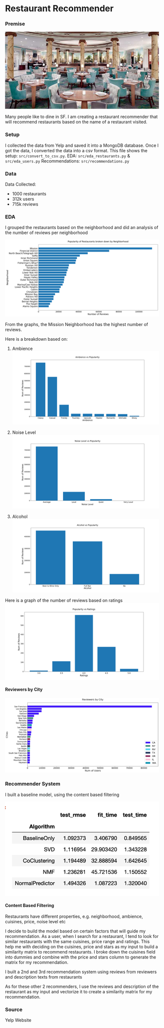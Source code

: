 # Restaurant Recommender

### Premise

![](images/restaurant.jpg)

Many people like to dine in SF. I am creating a restaurant recommender that will recommend restaurants based on the name of a restaurant visited.

### Setup
I collected the data from Yelp and saved it into a MongoDB database. Once I got the data, I converted the data into a csv format. This file shows the setup: `src/convert_to_csv.py`. 
EDA: `src/eda_restaurants.py` & `src/eda_users.py`
Recommendations: `src/recommendations.py`

### Data
Data Collected:
- 1000 restaurants
- 312k users
- 715k reviews

### EDA
I grouped the restaurants based on the neighborhood and did an analysis of the number of reviews per neighborhood

![](images/popularity_neighborhood.png)

From the graphs, the Mission Neighborhood has the highest number of reviews.

Here is a breakdown based on:

1. Ambience
![](images/ambience_popularity.png)

2. Noise Level
![](images/noise_popularity.png)

3. Alcohol
![](images/alcohol_popularity.png)

Here is a graph of the number of reviews based on ratings
![](images/restaurants_ratings.png)


#### Reviewers by City
![](images/city_reviewers.png)

### Recommender System
I built a baseline model, using the content based filtering

![](images/rmse.png)

#### Content Based Filtering
Restaurants have different properties, e.g. neighborhood, ambience, cuisines, price, noise level etc

I decide to build the model based on certain factors that will guide my recommendation. As a user, when I search for a restaurant, I tend to look for similar restaurants with the same cuisines, price range and ratings. This help me with deciding on the cuisines, price and stars as my input to build a similarity matrix to recommend restaurants. I broke down the cuisines field into dummies and combine with the price and stars column to generate the matrix for my recommendation.

I built a 2nd and 3rd recommendation system using reviews from reviewers and description texts from restaurants

As for these other 2 recommenders, I use the reviews and description of the restaurant as my input and vectorize it to create a similarity matrix for my recommendation.

### Source
Yelp Website
